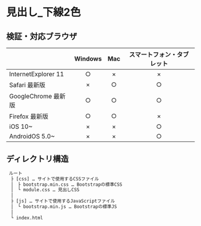 # 見出し_下線2色

## 検証・対応ブラウザ  
|| **Windows** | **Mac** | **スマートフォン・タブレット** |
|:----- |:-----:|:-----:|:-----:|
|InternetExplorer 11|○|×|×|
|Safari 最新版|×|○|○|
|GoogleChrome 最新版|○|○|○|
|Firefox 最新版|○|○|×|
|iOS 10~|×|×|○|
|AndroidOS 5.0~|×|×|○|  
 
 
## ディレクトリ構造

```html
 ルート  
　├ [css] … サイトで使用するCSSファイル  
　│　├ bootstrap.min.css … Bootstrapの標準CSS   
　│　└ module.css … 見出しCSS  
　│    
　├ [js] … サイトで使用するJavaScriptファイル            
　│　└ bootstrap.min.js … Bootstrapの標準JS    
　│  
　└ index.html
 ```